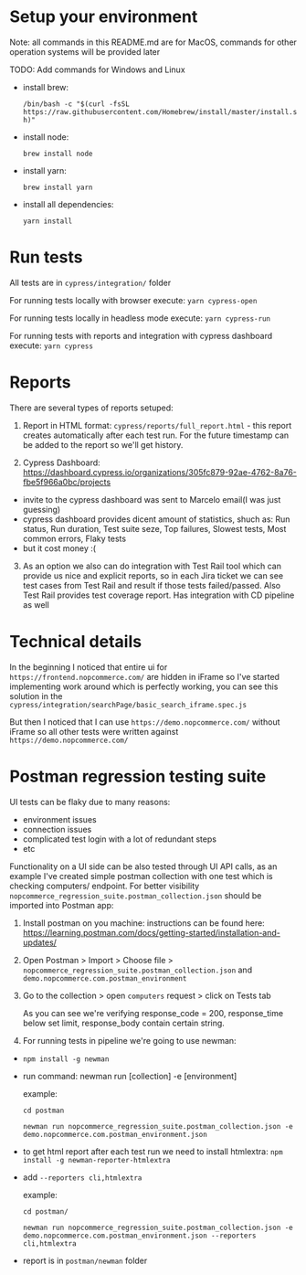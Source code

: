 # Setup your environment

Note: all commands in this README.md are for MacOS, commands for other operation systems will be provided later

TODO: Add commands for Windows and Linux  

- install brew: 

  `/bin/bash -c "$(curl -fsSL https://raw.githubusercontent.com/Homebrew/install/master/install.sh)"`

- install node:

  `brew install node`

- install yarn:

  `brew install yarn`

- install all dependencies:

  `yarn install`

# Run tests  

  All tests are in `cypress/integration/` folder

  For running tests locally with browser execute: `yarn cypress-open`

  For running tests locally in headless mode execute: `yarn cypress-run`

  For running tests with reports and integration with cypress dashboard execute: 
  `yarn cypress`

# Reports

There are several types of reports setuped:

1. Report in HTML format: `cypress/reports/full_report.html` - this report creates automatically after each test run. For the future timestamp can be added to the report so we'll get history.

2. Cypress Dashboard: https://dashboard.cypress.io/organizations/305fc879-92ae-4762-8a76-fbe5f966a0bc/projects

  - invite to the cypress dashboard was sent to Marcelo email(I was just guessing) 
  - cypress dashboard provides dicent amount of statistics, shuch as: Run status, Run duration, Test suite seze, Top failures, Slowest tests, Most common errors, Flaky tests
  - but it cost money :(

3. As an option we also can do integration with Test Rail tool which can provide us nice and explicit reports, so in each Jira ticket we can see test cases from Test Rail and result if those tests failed/passed. Also Test Rail provides test coverage report. Has integration with CD pipeline as well

# Technical details

In the beginning I noticed that entire ui for `https://frontend.nopcommerce.com/` are hidden in iFrame so I've started implementing work around which is perfectly working, you can see this solution in the `cypress/integration/searchPage/basic_search_iframe.spec.js`

But then I noticed that I can use `https://demo.nopcommerce.com/` without iFrame so all other tests were written against `https://demo.nopcommerce.com/`


# Postman regression testing suite

UI tests can be flaky due to many reasons:

- environment issues
- connection issues
- complicated test login with a lot of redundant steps
- etc

Functionality on a UI side can be also tested through UI API calls, as an example I've created simple postman collection with one test which is checking computers/ endpoint.
For better visibility `nopcommerce_regression_suite.postman_collection.json` should be imported into Postman app:

1. Install postman on you machine: instructions can be found here: https://learning.postman.com/docs/getting-started/installation-and-updates/

2. Open Postman > Import > Choose file > `nopcommerce_regression_suite.postman_collection.json` and `demo.nopcommerce.com.postman_environment`

3. Go to the collection > open `computers` request > click on Tests tab

    As you can see we're verifying response_code = 200, response_time below set limit, response_body contain certain string.

4. For running tests in pipeline we're going to use newman:

- `npm install -g newman`

- run command: newman run [collection] -e [environment]

  example: 
  
  `cd postman`
  
  `newman run nopcommerce_regression_suite.postman_collection.json -e demo.nopcommerce.com.postman_environment.json`

- to get html report after each test run we need to install htmlextra: `npm install -g newman-reporter-htmlextra`

- add  `--reporters cli,htmlextra`

  example: 
  
  `cd postman/`
  
  `newman run nopcommerce_regression_suite.postman_collection.json -e demo.nopcommerce.com.postman_environment.json --reporters cli,htmlextra`

- report is in `postman/newman` folder


 


